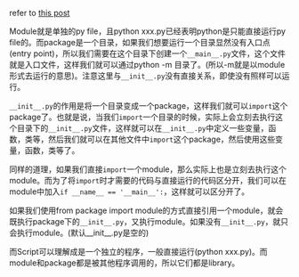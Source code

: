 refer to [this post](https://www.shiksha.com/online-courses/articles/difference-between-module-and-package-in-python/#:~:text=In%20simple%20terms%2C%20a%20module,organized%20in%20a%20directory%20hierarchy.)

Module就是单独的py file，且python xxx.py已经表明python是只能直接运行py file的。而package是一个目录，如果我们想要运行一个目录显然没有入口点(entry point)，所以我们需要在这个目录下创建一个`__main__.py`文件，这个文件就是入口文件，这样我们就可以通过python -m 目录了。(所以-m就是以module形式去运行的意思)。注意这里与`__init__.py`没有直接关系，即使没有照样可以运行。

`__init__.py`的作用是将一个目录变成一个package，这样我们就可以`import`这个package了。也就是说，当我们`import`一个目录的时候，实际上会立刻去执行这个目录下的`__init__.py`文件，这样就可以在`__init__.py`中定义一些变量，函数，类等，然后我们就可以在其他文件中`import`这个package，然后使用这些变量，函数，类等了。

同样的道理，如果我们直接`import`一个module，那么实际上也是立刻去执行这个module。而为了将`import`时才需要的代码与直接运行的代码区分开，我们可以在module中加入`if __name__ == '__main__':`，这样就可以区分开了。

如果我们使用from package import module的方式直接引用一个module，就会既执行package下的`__init__.py`，又执行module。如果没有`__init__.py`，就只会执行module。(默认__init__.py是空的)

而Script可以理解成是一个独立的程序，一般直接运行(python xxx.py)。而module和package都是被其他程序调用的，所以它们都是library。

